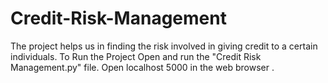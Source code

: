 # Credit-Risk-Management
The project helps us in finding the risk involved in giving credit to a certain individuals.
To Run the Project  Open and run the "Credit Risk Management.py" file.
Open localhost 5000 in the web browser .
